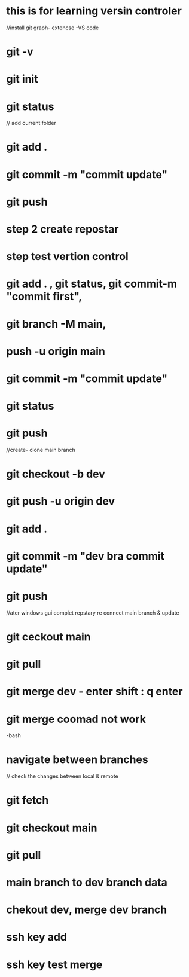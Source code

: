# this is for learning versin controler
//install git graph- extencse -VS code
 # git -v
 # git init
 # git status
 
// add current folder
 # git add . 

 # git commit -m "commit update"
 # git push 

# step 2 create repostar
# step test vertion control


# git add . , git status, git commit-m "commit first", 
# git branch -M main,
# push -u origin main

# git commit -m "commit update"
# git status 
# git push

//create- clone main branch
# git checkout -b dev   
# git push -u origin dev

# git add . 
# git commit -m "dev bra commit update"
# git push 

//ater windows gui complet repstary  re connect main branch & update
# git ceckout main
# git pull
# git merge dev - enter   shift : q  enter

# git merge coomad not work
-bash
# navigate between branches
// check the changes between local & remote 
# git fetch
# git checkout main
# git pull

# main branch to dev branch data
# chekout dev, merge dev branch

# ssh key add 
# ssh key test merge

